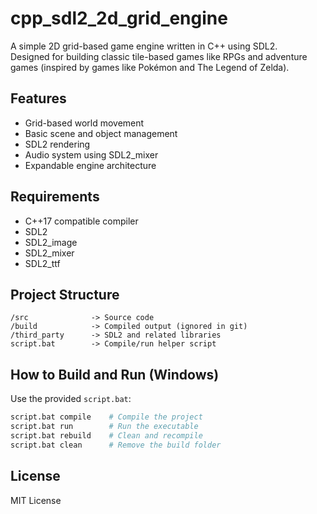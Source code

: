 # cpp_sdl2_2d_grid_engine

A simple 2D grid-based game engine written in C++ using SDL2.  
Designed for building classic tile-based games like RPGs and adventure games (inspired by games like Pokémon and The Legend of Zelda).

## Features

- Grid-based world movement
- Basic scene and object management
- SDL2 rendering
- Audio system using SDL2_mixer
- Expandable engine architecture

## Requirements

- C++17 compatible compiler
- SDL2
- SDL2_image
- SDL2_mixer
- SDL2_ttf

## Project Structure

```
/src              -> Source code
/build            -> Compiled output (ignored in git)
/third_party      -> SDL2 and related libraries
script.bat        -> Compile/run helper script
```

## How to Build and Run (Windows)

Use the provided `script.bat`:

```bash
script.bat compile    # Compile the project
script.bat run        # Run the executable
script.bat rebuild    # Clean and recompile
script.bat clean      # Remove the build folder
```

## License

MIT License
